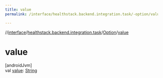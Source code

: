 ```yaml
---
title: value
permalink: /interface/healthstack.backend.integration.task/-option/value.html

---
```

//[interface](../../../index.html)/[healthstack.backend.integration.task](../index.html)/[Option](index.html)/[value](value.html)



# value



[androidJvm]\
val [value](value.html): [String](https://kotlinlang.org/api/latest/jvm/stdlib/kotlin/-string/index.html)




